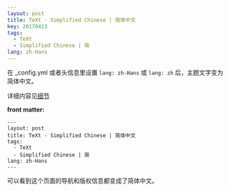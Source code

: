 ```yaml
---
layout: post
title: TeXt - Simplified Chinese | 简体中文
key: 20170413
tags:
  - TeXt
  - Simplified Chinese | 简
lang: zh-Hans
---
```


在 _config.yml 或者头信息里设置 `lang: zh-Hans` 或 `lang: zh` 后，主题文字变为简体中文。

<!--more-->

详细内容见[细节](_sub_posts/2018-06-05-detail.md)


**front matter:**

    ---
    layout: post
    title: TeXt - Simplified Chinese | 简体中文
    tags:
      - TeXt
      - Simplified Chinese | 简
    lang: zh-Hans
    ---

可以看到这个页面的导航和版权信息都变成了简体中文。
